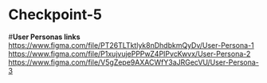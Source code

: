# Checkpoint-5
#**User Personas links**
https://www.figma.com/file/PT26TLTktlyk8nDhdbkmQyDv/User-Persona-1
https://www.figma.com/file/P1xujvujePPPwZ4PIPvcKwvx/User-Persona-2
https://www.figma.com/file/V5gZepe9AXACWfY3aJRGecVU/User-Persona-3
